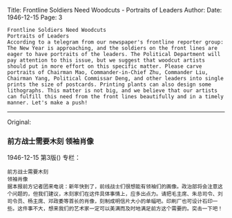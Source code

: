Title: Frontline Soldiers Need Woodcuts - Portraits of Leaders
Author:
Date: 1946-12-15
Page: 3

    Frontline Soldiers Need Woodcuts
    Portraits of Leaders
    According to a telegram from our newspaper's frontline reporter group: The New Year is approaching, and the soldiers on the front lines are eager to have portraits of the leaders. The Political Department will pay attention to this issue, but we suggest that woodcut artists should put in more effort on this specific matter. Please carve portraits of Chairman Mao, Commander-in-Chief Zhu, Commander Liu, Chairman Yang, Political Commissar Deng, and other leaders into single prints the size of postcards. Printing plants can also design some lithographs. This matter is not big, and we believe that our artists can fulfill this need from the front lines beautifully and in a timely manner. Let's make a push!



<hr /> 

Original: 


### 前方战士需要木刻  领袖肖像

1946-12-15
第3版()
专栏：

    前方战士需要木刻
    领袖肖像
    据本报前方记者团来电说：新年快到了，前线战士们很想能有领袖们的画像。政治部将会注意这个问题的，但我们建议，木刻家们在这件具体事情上，应多出点力。请把毛主席、朱总司令、刘司令员、杨主席、邓政委等首长的肖像，刻制成明信片大小的单幅吧。印刷厂也可设计石印一些。这件事不大，想来我们的艺术家一定可以美满而及时地满足前方这个需要的。突击一下吧！
